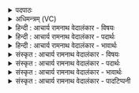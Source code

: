 <details><summary>पदपाठः</summary>

अ꣡द꣢꣯र्दः। उ꣡त्स꣢꣯म्। उत्। स꣣म्। अ꣡सृ꣢꣯जः। वि। खा꣡नि꣢꣯। त्वम्। अ꣣र्णवा꣢न्। ब꣣द्बधा꣣नान्। अ꣢रम्णाः। महा꣡न्त꣢म्। इ꣣न्द्र प꣡र्व꣢꣯तम्। वि। यत्। व꣡रिति꣢। सृ꣣ज꣢त्। धा꣡राः꣢꣯। अ꣡व꣢꣯। यत्। दा꣣नवा꣢न्। ह꣣न्। ३१५।
</details>

<details><summary>अधिमन्त्रम् (VC)</summary>

- इन्द्रः
- गातुरात्रेयः
- त्रिष्टुप्
- धैवतः
- ऐन्द्रं काण्डम्
</details>

<details><summary>हिन्दी : आचार्य रामनाथ वेदालंकार - विषयः</summary>

अगले मन्त्र में परमेश्वर के वर्षा आदि तथा मुक्तिप्रदानरूपी कार्य का वर्णन है।
</details>

<details><summary>हिन्दी : आचार्य रामनाथ वेदालंकार - पदार्थः</summary>

पदार्थान्वयभाषाः -  प्रथम—हे (इन्द्र) परमेश्वर ! (त्वम्) सकलसृष्टि के व्यवस्थापक आप, अपने द्वारा रचित सूर्य को साधन बनाकर (उत्सम्) जल के आधार बादल का (अदर्दः) विदारण करते हो, (खानि) उसके बन्द छिद्रों को (वि असृजः) खोल देते हो। (बद्बधानान्) न बरसनेवाले बादल में दृढ़ता से बँधे हुए (अर्णवान्) जल के पारावारों को (अरम्णाः) छोड़ देते हो। इस प्रकार वृष्टिकर्म के वर्णन के बाद पहाड़ों से जलधाराओं के प्रवाह का वर्णन है। (यत्) जब (महान्तम्) विशाल (पर्वतम्) बर्फ के पर्वत को (विवः) पिघला देते हो और (यत्) जब (दानवान्) जल-प्रवाह में बाधक शिलाखण्ड आदियों को (हन्) दूर करते हो, तब (धाराः) नदियों की धाराओं को (अव सृजत्) बहाते हो ॥ इससे राजा का विषय भी सूचित होता है। जैसे परमेश्वर वा सूर्य वृष्टि-प्रतिबन्धक मेघ को विदीर्ण कर उसमें रुकी हुई जलधाराओं को प्रवाहित करते हैं, वैसे ही राजा भी राष्ट्र की उन्नति में प्रतिबन्धक शत्रुओं को विदीर्ण कर उनसे अवरुद्ध ऐश्वर्य की धाराओं को प्रवाहित करे ॥ द्वितीय—हे (इन्द्र) परमेश्वर ! (त्वम्) आप (उत्सम्) ज्ञान से रुके हुए स्रोत को (अदर्दः) खोल देते हो, (खानि) अन्तरात्मा से पराङ्मुख हुई बहिर्मुख इन्द्रियों को (वि-असृजः) बाह्य विषयों से पृथक् कर देते हो, (बद्बधानान्) आनन्दमय कोशों में रुके हुए (अर्णवान्) आनन्द के पारावारों को (अरम्णाः) मनोमय आदि कोशों में फव्वारे की तरह छोड़ देते हो। (यत्) जब, आप (महान्तम्) विशाल (पर्वतम्) योगमार्ग में विघ्नभूत व्याधि, स्त्यान, संशय, प्रमाद, आलस्य आदियों के पहाड़ को (विवः) विदीर्ण कर देते हो, और (यत्) जब (दानवान्) अविद्या, अस्मिता, राग, द्वेष, अभिनिवेश रूप दानवों को (हन्) विनष्ट कर देते हो, तब (धाराः) कैवल्य प्राप्त करानेवाली धर्ममेघ समाधि की धाराओं को (अव सृजत्) प्रवाहित करते हो ॥३॥ इस मन्त्र में श्लेषालङ्कार है ॥३॥
</details>

<details><summary>हिन्दी : आचार्य रामनाथ वेदालंकार - भावार्थः</summary>

भावार्थभाषाः -  परमेश्वर जैसे वर्षा करना, नदियों को बहाना आदि प्राकृतिक कार्य सम्पन्न करता है, वैसे ही योगाभ्यासी मुमुक्षु मनुष्य के योगमार्ग में आये हुए विघ्नों का निवारण कर उसकी आत्मा में आनन्द की वृष्टि करके उसे मोक्ष भी प्रदान करता है ॥३॥
</details>

<details><summary>संस्कृत : आचार्य रामनाथ वेदालंकार - विषयः</summary>

अथ परमेश्वरस्य वृष्ट्यादिकं कैवल्यप्रदानरूपं च कर्म वर्णयति।
</details>

<details><summary>संस्कृत : आचार्य रामनाथ वेदालंकार - पदार्थः</summary>

पदार्थान्वयभाषाः -  प्रथमः—हे (इन्द्र) परमेश्वर ! (त्वम्) सकलसृष्टिव्यवस्थापकः त्वम्, स्वरचितं सूर्यमुपकरणीकृत्य (उत्सम्) जलाधारं मेघम् (अदर्दः) भृशं विदारयसि। दॄ विदारणे धातोर्यङ्लुगन्ताल्लङि सिपि छान्दसं रूपम्। (खानि) पिहितानि छिद्राणि (वि असृजः) उद्घाटयसि। (बद्बधानान्) अवर्षके मेघे दृढं बद्धान्। बध बन्धने धातोः क्र्यादेः चानश्, ‘बहुलं छन्दसि’ अ० २।४।७६ इति शपः श्लुः, हलादिशेषाभावः। (अर्णवान्) पयसः पारावारान् (अरम्णाः) विसृजसि। रम्णातिः संयमनकर्मा विसर्जनकर्मा वा। निरु० १०।९। एवं वृष्टिकर्म वर्णयित्वा पर्वतेभ्यो जलधाराप्रवाहं वर्णयति। (यत्) यदा (महान्तम्) विशालम् (पर्वतम्) पर्वताकारं हिमीभूतं जलसंघातम् (विवः२) विवृणोषि विशेषेण द्रावयसि। वः इति ‘वृञ्’ वरणे धातोर्लुङि सिपि, ‘मन्त्रे घसह्वरणशवृदहाद्वृच्कृगमिजनिभ्यो लेः’ अ० २।४।८० इति च्लेर्लुकि अडागमाभावे रूपम्। यद्योगाद् ‘यद्वृत्तान्नित्यम्’ इति निघातप्रतिषेधाद् धातुस्वरेणोदात्तत्वम्। (यत्) यदा च (दानवान्) जलप्रवाहप्रतिबन्धकान् शिलाखण्डादीन् (हन्) हंसि चूर्णयसि। हन हिंसागत्योः, लङि अडागमाभावश्छान्दसः। तदा (धाराः) नदीः (अवसृजत्) अवासृजः। सृज विसर्गे धातोर्लङि छान्दसः पुरुषव्यत्ययः अडागमाभावश्च ॥ एतेन राजविषयोऽपि सूच्यते। यथा परमेश्वरः सूर्यो वा वृष्टिप्रतिबन्धकं मेघं विदार्य तत्रावरुद्धा जलधाराः प्रवाहयति, तथैव राजापि राष्ट्रोन्नतिप्रतिबन्धकान् शत्रून् विदार्य तैरवरुद्धा ऐश्वर्यधारा राष्ट्रे प्रवाहयेत् ॥३ एतं मन्त्रं यास्काचार्य एवं व्याचष्टे—अदृणा उत्सम्। उत्स उत्सरणाद् वा उत्सदनाद् वा उत्स्यन्दनाद् वा, उनत्तेर्वा। व्यसृजोऽस्य खानि। त्वमर्णवान् अर्णस्वत एतान् माध्यमिकान् संस्त्यानान् बाबध्यमानान् अरम्णाः, रम्णातिः, संयमनकर्मा विसर्जनकर्मा वा। महान्तम् इन्द्र पर्वतं मेघं यद् व्यवृणोः, व्यसृजोऽस्य धाराः। अवहन्नेनं दानवं दानकर्माणम्। निरु० १०।९ ॥ अथ द्वितीयः—हे (इन्द्र) परमेश्वर ! (त्वम् उत्सम्) अवरुद्धं ज्ञानस्रोतः (अदर्दः) विदार्य उद्घाटयसि, (खानि) अन्तरात्मनः पराङ्मुखानि बहिर्मुखानि इन्द्रियाणि। ‘पराञ्चि खानि व्यतृणत् स्वयम्भूः’। कठ० ४।१ इति प्रामाण्यात् खानि इन्द्रियाण्युच्यन्ते। (वि असृजः) बाह्यविषयेभ्यः पृथक् करोषि। (बद्बधानान्) आनन्दमयकोशेषु बद्धान् (अर्णवान्) आनन्दपारावारान् (अरम्णाः) मनोमयादिकोशेषु विसृजसि। (यत्) यदा (महान्तम्) विशालम् (पर्वतम्) योगमार्गे विघ्नभूतानां व्याधिस्त्यानसंशयप्रमादालस्यादीनां शैलम् (विवः) विदारयसि, (यत्) यदा च (दानवान्) अविद्यास्मितारागद्वेषाभिनिवेशरूपान् दैत्यान् (हन्) हंसि, तदा (धाराः) कैवल्यप्रापिकाः धर्ममेघसमाधिधाराः४ (अव सृजत्) प्रवाहयसि ॥३॥ अत्र श्लेषालङ्कारः ॥३॥
</details>

<details><summary>संस्कृत : आचार्य रामनाथ वेदालंकार - भावार्थः</summary>

भावार्थभाषाः -  परमेश्वरो यथा वृष्टिप्रदाननदीप्रवाहादिरूपं प्राकृतिकं कर्म सम्पादयति तथैव योगमभ्यस्यतो मुमुक्षुजनस्य मार्गे समागतान् विघ्नान् निवार्य तदात्मन्यानन्दवृष्टिं कृत्वा तस्मै मोक्षमपि प्रयच्छति ॥३॥
</details>

<details><summary>संस्कृत : आचार्य रामनाथ वेदालंकार - पादटिप्पनी</summary>

टिप्पणी:   १. ऋ० ५।३२।१ ‘सृजो वि धारा अव दानवान् हन्’ इति पाठः। २. विवः विवृतवानसि—इति वि०, भ०, सा०। केचित्तु ‘वः’ इति पदं युष्मदादेशरूपेण व्याचख्युः, तदसमञ्जसं स्वरविरोधात् पदपाठविरोधाच्च। ३. ऋग्भाष्ये दयानन्दर्षिर्मन्त्रमिमं राजप्रजापक्षे व्याख्यातवान्। ४. द्रष्टव्यम्—योग० १।३०, ३१; २।३; ४।२९।
</details>